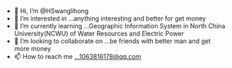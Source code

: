 - 👋 Hi, I’m @HSwanglihong
- 👀 I’m interested in ...anything interesting and better for get money
- 🌱 I’m currently learning ...Geographic Information System in North China University(NCWU) of Water Resources and Electric Power
- 💞️ I’m looking to collaborate on ...be friends with better man and get more money
- 📫 How to reach me ...1063816178@qq.com

<!---
HSwanglihong/HSwanglihong is a ✨ special ✨ repository because its `README.md` (this file) appears on your GitHub profile.
You can click the Preview link to take a look at your changes.
--->
